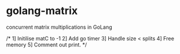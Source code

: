 golang-matrix
=============

concurrent matrix multiplications in GoLang

/*
 1] Initilise matC to -1
 2] Add go timer
 3] Handle size < splits
 4] Free memory
 5] Comment out print.
 */
